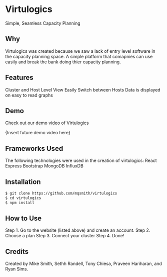 # Virtulogics

Simple, Seamless Capacity Planning

## Why

Virtulogics was created because we saw a lack of entry level software in the capacity planning space. A simple platform that comapnies can use easily and break the bank doing thier capacity planning. 

## Features 

Cluster and Host Level View
Easily Switch between Hosts 
Data is displayed on easy to read graphs 

## Demo 

Check out our demo video of Virtulogics 

{Insert future demo video here}

## Frameworks Used 

The following technologies were used in the creation of virtulogics:
React 
Express
Bootstrap 
MongoDB
InfluxDB


## Installation 

```bash
$ git clone https://github.com/mqsmith/virtulogics
$ cd virtulogics
$ npm install
```

## How to Use 

Step 1. Go to the website (listed above) and create an account. 
Step 2. Choose a plan
Step 3. Connect your cluster 
Step 4. Done! 


## Credits 

Created by Mike Smith, Sethh Randell, Tony Chiesa, Praveen Hariharan, and Ryan Sims. 
